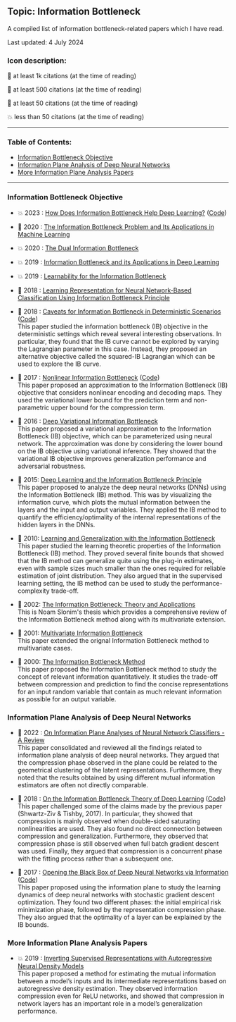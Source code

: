 ## Topic: Information Bottleneck

A compiled list of information bottleneck-related papers which I have read.

Last updated: 4 July 2024

### Icon description:

🥇 at least 1k citations (at the time of reading)

🥈 at least 500 citations (at the time of reading)

🥉 at least 50 citations (at the time of reading)

💥 less than 50 citations (at the time of reading)

----

### Table of Contents:
- [Information Bottleneck Objective](#information-bottleneck-objective)
- [Information Plane Analysis of Deep Neural Networks](#information-plane-analysis-of-deep-neural-networks)
- [More Information Plane Analysis Papers](#more-information-plane-analysis-papers)

----

### Information Bottleneck Objective

* 💥 2023 : [How Does Information Bottleneck Help Deep Learning?](https://arxiv.org/pdf/2305.18887) ([Code](https://github.com/xu-ji/information-bottleneck))<br>

* 🥉 2020 : [The Information Bottleneck Problem and Its Applications in Machine Learning](https://arxiv.org/pdf/2004.14941) <br>

* 💥 2020 : [The Dual Information Bottleneck](https://arxiv.org/pdf/2006.04641) <br>

* 💥 2019 : [Information Bottleneck and its Applications in Deep Learning](https://arxiv.org/pdf/1904.03743) <br>

* 💥 2019 : [Learnability for the Information Bottleneck](https://arxiv.org/pdf/1907.07331) <br>

* 🥉 2018 : [Learning Representation for Neural Network-Based Classification Using Information Bottleneck Principle](https://arxiv.org/pdf/1802.09766) <br>

* 🥉 2018 : [Caveats for Information Bottleneck in Deterministic Scenarios](https://arxiv.org/pdf/1808.07593) ([Code](https://github.com/artemyk/ibcurve)) <br>
This paper studied the information bottleneck (IB) objective in the deterministic settings which reveal several interesting observations. In particular, they found that the IB curve cannot be explored by varying the Lagrangian parameter in this case. Instead, they proposed an alternative objective called the squared-IB Lagrangian which can be used to explore the IB curve.

* 🥉 2017 : [Nonlinear Information Bottleneck](https://arxiv.org/pdf/1705.02436) ([Code](https://github.com/artemyk/nonlinearIB)) <br>
This paper proposed an approximation to the Information Bottleneck (IB) objective that considers nonlinear encoding and decoding maps. They used the variational lower bound for the prediction term and non-parametric upper bound for the compression term.

* 🥇 2016 : [Deep Variational Information Bottleneck](https://arxiv.org/pdf/1612.00410) <br>
This paper proposed a variational approximation to the Information Bottleneck (IB) objective, which can be parameterized using neural network. The approximation was done by considering the lower bound on the IB objective using variational inference. They showed that the variational IB objective improves generalization performance and adversarial robustness.

* 🥇 2015: [Deep Learning and the Information Bottleneck Principle](https://arxiv.org/pdf/1503.02406) <br>
This paper proposed to analyze the deep neural networks (DNNs) using the Information Bottleneck (IB) method. This was by visualizing the information curve, which plots the mutual information between the layers and the input and output variables. They applied the IB method to quantify the efficiency/optimality of the internal representations of the hidden layers in the DNNs.

* 🥉 2010: [Learning and Generalization with the Information Bottleneck](https://www.cs.huji.ac.il/labs/learning/Papers/ibgen.pdf) <br>
This paper studied the learning theoretic properties of the Information Bottleneck (IB) method. They proved several finite bounds that showed that the IB method can generalize quite using the plug-in estimates, even with sample sizes much smaller than the ones required for reliable estimation of joint distribution. They also argued that in the supervised learning setting, the IB method can be used to study the performance-complexity trade-off.

* 🥉 2002: [The Information Bottleneck: Theory and Applications](https://www.cs.huji.ac.il/labs/learning/Theses/Slonim_PhD.pdf) <br>
This is Noam Slonim's thesis which provides a comprehensive review of the Information Bottleneck method along with its multivariate extension.

* 🥉 2001: [Multivariate Information Bottleneck](https://arxiv.org/pdf/1301.2270) <br>
This paper extended the orignal Information Bottleneck method to multivariate cases.

* 🥇 2000: [The Information Bottleneck Method](https://arxiv.org/pdf/physics/0004057) <br>
This paper proposed the Information Bottleneck method to study the concept of relevant information quantitatively. It studies the trade-off between compression and prediction to find the concise representations for an input random variable that contain as much relevant information as possible for an output variable.

### Information Plane Analysis of Deep Neural Networks

* 🥉 2022 : [On Information Plane Analyses of Neural Network Classifiers - A Review](https://arxiv.org/pdf/2003.09671) <br>
This paper consolidated and reviewed all the findings related to information plane analysis of deep neural networks. They argued that the compression phase observed in the plane could be related to the geometrical clustering of the latent representations. Furthermore, they noted that the results obtained by using different mutual information estimators are often not directly comparable.

* 🥈 2018 : [On the Information Bottleneck Theory of Deep Learning](https://openreview.net/pdf?id=ry_WPG-A-) ([Code](https://github.com/artemyk/ibsgd)) <br>
This paper challenged some of the claims made by the previous paper (Shwartz-Ziv & Tishby, 2017). In particular, they showed that compression is mainly observed when double-sided saturating nonlinearities are used. They also found no direct connection between compression and generalization. Furthermore, they observed that compression phase is still observed when full batch gradient descent was used. Finally, they argued that compression is a concurrent phase with the fitting process rather than a subsequent one.

* 🥇 2017 : [Opening the Black Box of Deep Neural Networks via Information](https://arxiv.org/pdf/1703.00810) ([Code](https://github.com/ravidziv/IDNNs)) <br>
This paper proposed using the information plane to study the learning dynamics of deep neural networks with stochastic gradient descent optimization. They found two different phases: the initial empirical risk minimization phase, followed by the representation compression phase. They also argued that the optimality of a layer can be explained by the IB bounds.

### More Information Plane Analysis Papers

* 💥 2019 : [Inverting Supervised Representations with Autoregressive Neural Density Models](https://arxiv.org/pdf/1806.00400) <br>
This paper proposed a method for estimating the mutual information between a model’s
inputs and its intermediate representations based on autoregressive density estimation. They observed information compression even for ReLU networks, and showed that compression in network layers has an important role in a model’s generalization performance.
